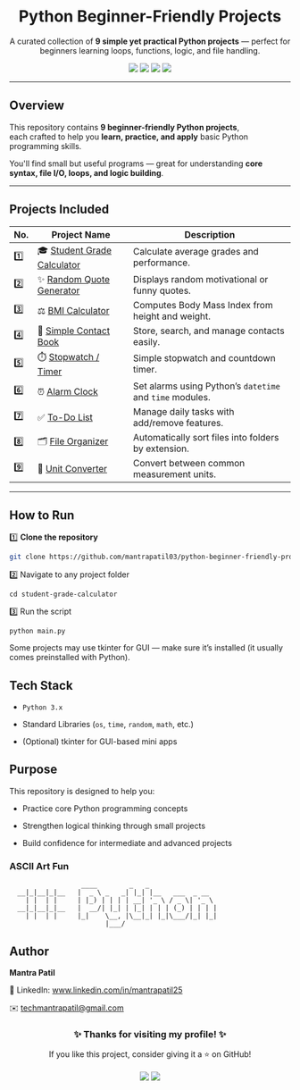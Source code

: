 <h1 align="center"> Python Beginner-Friendly Projects</h1>

<p align="center">
  A curated collection of <b>9 simple yet practical Python projects</b> — perfect for beginners learning loops, functions, logic, and file handling.
</p>

<p align="center">
  <a href="https://www.python.org/"><img src="https://img.shields.io/badge/Python-3.x-blue?style=for-the-badge&logo=python"></a>
  <a href="https://github.com/mantrapatil03/python-beginner-friendly-projects/stargazers"><img src="https://img.shields.io/github/stars/mantrapatil03/python-beginner-friendly-projects?style=for-the-badge&logo=github"></a>
  <img src="https://img.shields.io/badge/Level-Beginner-success?style=for-the-badge">
  <img src="https://img.shields.io/badge/License-MIT-yellow?style=for-the-badge">
</p>

---

## Overview

This repository contains **9 beginner-friendly Python projects**,  
each crafted to help you **learn, practice, and apply** basic Python programming skills.  

You'll find small but useful programs — great for understanding **core syntax, file I/O, loops, and logic building**.

---

## Projects Included

| No. | Project Name | Description |
|-----|---------------|-------------|
| 1️⃣ | 🎓 [Student Grade Calculator](student-grade-calculator/) | Calculate average grades and performance. |
| 2️⃣ | ✨ [Random Quote Generator](random-quote-generator/) | Displays random motivational or funny quotes. |
| 3️⃣ | ⚖️ [BMI Calculator](bmi-calculator/) | Computes Body Mass Index from height and weight. |
| 4️⃣ | 📒 [Simple Contact Book](simple-contact-book/) | Store, search, and manage contacts easily. |
| 5️⃣ | ⏱️ [Stopwatch / Timer](stopwatch-timer/) | Simple stopwatch and countdown timer. |
| 6️⃣ | ⏰ [Alarm Clock](alarm-clock/) | Set alarms using Python’s `datetime` and `time` modules. |
| 7️⃣ | ✅ [To-Do List](To-Do-list/) | Manage daily tasks with add/remove features. |
| 8️⃣ | 🗂️ [File Organizer](file-organizer/) | Automatically sort files into folders by extension. |
| 9️⃣ | 🔢 [Unit Converter](unit-converter/) | Convert between common measurement units. |

---

## How to Run

1️⃣ **Clone the repository**
```bash
git clone https://github.com/mantrapatil03/python-beginner-friendly-projects.git
```
2️⃣ Navigate to any project folder
```
cd student-grade-calculator
```

3️⃣ Run the script
```
python main.py
```

Some projects may use tkinter for GUI — make sure it’s installed (it usually comes preinstalled with Python).

## Tech Stack

- `Python 3.x`

- Standard Libraries (`os`, `time`, `random`, `math`, etc.)

- (Optional) tkinter for GUI-based mini apps

## Purpose

This repository is designed to help you:

- Practice core Python programming concepts

- Strengthen logical thinking through small projects

- Build confidence for intermediate and advanced projects

### ASCII Art Fun
```
                  ____        _   _                 
  __|_|__|_|__   |  _ \ _   _| |_| |__   ___  _ __  
    | |  | |     | |_) | | | | __| '_ \ / _ \| '_ \ 
  __|_|__|_|__   |  __/| |_| | |_| | | | (_) | | | |
    | |  | |     |_|    \__, |\__|_| |_|\___/|_| |_|
                        |___/                        
```

## Author

**Mantra Patil**

💼 LinkedIn: www.linkedin.com/in/mantrapatil25

✉️ techmantrapatil@gmail.com

<h3 align="center">✨ Thanks for visiting my profile! ✨</h3> <p align="center"> If you like this project, consider giving it a ⭐ on GitHub! <br><br> <img src="https://img.shields.io/badge/Keep%20Coding-Learn%20by%20Doing-orange?style=for-the-badge&logo=python"> <img src="https://img.shields.io/badge/Open%20Source-Contributions%20Welcome-blue?style=for-the-badge&logo=github"> </p>





